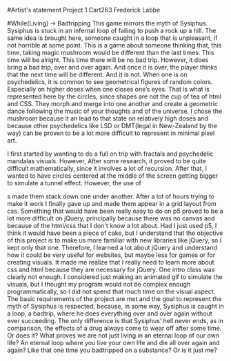 #Artist's statement
Project 1 Cart263
Frederick Labbe

#While(Living) -> Badtripping
This game mirrors the myth of Sysiphus. Sysiphus is stuck in an infernal loop of failing to push a rock up a hill. The same idea is brought here, someone caught in a loop that is unpleasant, if not horrible at some point. This is a game about someone thinking that, this time, taking magic mushroom would be different than the last times. This time will be alright. This time there will be no bad trip. However, it does bring a bad trip, over and over again. And once it is over, the player thinks that the next time will be different. And it is not. When one is on psychedelics, it is common to see geometrical figures of random colors. Especially on higher doses when one closes one’s eyes. That is what is represented here by the circles, since shapes are not the cup of tea of html and CSS. They morph and merge into one another and create a geometric dance following the music of your thoughts and of the universe. I chose the mushroom because it an lead to that state on relatively high doses and because other psychedelics like LSD or DMT(legal in New-Zealand by the way) can be proven to be a lot more difficult to represent in minimal pixel art.

I first started by wanting to do a full on trip with fractals and psychedelic mandalas visuals. However, After some research, it proved to be quite difficult mathematically, since it involves a lot of recursion. After that, I wanted to have circles centered at the middle of the screen getting bigger to simulate a tunnel effect. However, the use of <div>s made them stack down one under another. After a lot of hours trying to make it work I finally gave up and made them appear in a grid layout from css. Something that would have been really easy to do on p5 proved to be a lot more difficult on jQuery, principally because there was no canvas and because of the html/css that I don't know a lot about. Had I just used p5, I think it would have been a piece of cake, but I understand that the objective of this project is to make us more familiar with new libraries like jQuery, so I kept only that one. Therefore, I learned a lot about jQuery and understand how it could be very useful for websites, but maybe less for games or for creating visuals. It made me realize that I really need to learn more about css and html because they are necessary for jQuery. One intro class was clearly not enough. I considered just making an animated gif to simulate the visuals, but I thought my program would not be complex enough programmatically, so I did not spend that much time on the visual aspect. The basic requirements of the project are met and the goal to represent the myth of Sysiphus is respected, because, in some way, Sysiphus is caught in a loop, a badtrip, where he does everything over and over again without ever succeeding. The only difference is that Sysiphus’ hell never ends, as in comparison, the effects of a drug always come to wear off after some time. Or does it? What proves we are not just living in an eternal loop of our own life? An eternal loop where you live your own life and die all over again and again? Like that one time you badtripped on a substance? Or is it just me?
